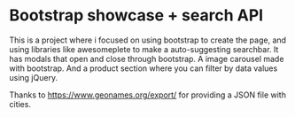 # Bootstrap showcase + search API

This is a project where i focused on using bootstrap to create the page, 
and using libraries like awesomeplete to make a auto-suggesting searchbar.
It has modals that open and close through bootstrap.
A image carousel made with bootstrap.
And a product section where you can filter by data values using jQuery.


Thanks to https://www.geonames.org/export/ for providing a JSON file with cities.